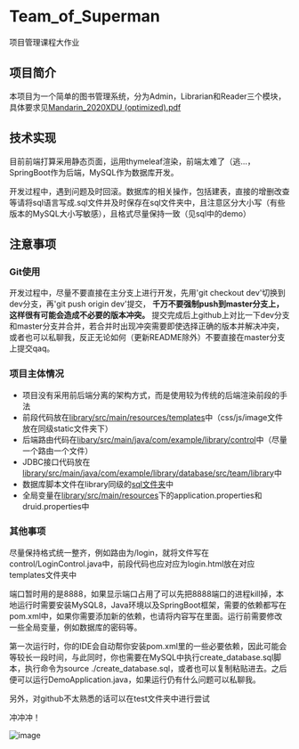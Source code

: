 # Team_of_Superman
项目管理课程大作业

## 项目简介
本项目为一个简单的图书管理系统，分为Admin，Librarian和Reader三个模块，具体要求见[Mandarin_2020XDU (optimized).pdf](https://github.com/frozenlalala/Team_of_Superman/blob/master/Mandarin_2020XDU%20(optimized).pdf)

## 技术实现
目前前端打算采用静态页面，运用thymeleaf渲染，前端太难了（逃...，SpringBoot作为后端，MySQL作为数据库开发。

开发过程中，遇到问题及时回滚。数据库的相关操作，包括建表，直接的增删改查等请将sql语言写成.sql文件并及时保存在sql文件夹中，且注意区分大小写（有些版本的MySQL大小写敏感），且格式尽量保持一致（见sql中的demo）

## 注意事项
### Git使用
开发过程中，尽量不要直接在主分支上进行开发，先用'git checkout dev'切换到dev分支，再'git push origin dev'提交， **千万不要强制push到master分支上，这样很有可能会造成不必要的版本冲突。** 提交完成后上github上对比一下dev分支和master分支并合并，若合并时出现冲突需要即使选择正确的版本并解决冲突，或者也可以私聊我，反正无论如何（更新README除外）不要直接在master分支上提交qaq。

### 项目主体情况
* 项目没有采用前后端分离的架构方式，而是使用较为传统的后端渲染前段的手法
* 前段代码放在[library/src/main/resources/templates](https://github.com/frozenlalala/Team_of_Superman/blob/master/library/src/main/resources/templates)中（css/js/image文件放在同级static文件夹下）
* 后端路由代码在[libary/src/main/java/com/example/library/control](https://github.com/frozenlalala/Team_of_Superman/blob/master/library/src/main/java/com/example/library/control)中（尽量一个路由一个文件）
* JDBC接口代码放在[library/src/main/java/com/example/library/database/src/team/library](https://github.com/frozenlalala/Team_of_Superman/blob/master/library/src/main/java/com/example/library/database/src/team/library)中
* 数据库脚本文件在library同级的[sql文件夹](https://github.com/frozenlalala/Team_of_Superman/blob/master/sql)中
* 全局变量在[library/src/main/resources](https://github.com/frozenlalala/Team_of_Superman/blob/master/library/src/main/resources)下的application.properties和druid.properties中

### 其他事项
尽量保持格式统一整齐，例如路由为/login，就将文件写在control/LoginControl.java中，前段代码也应对应为login.html放在对应templates文件夹中

端口暂时用的是8888，如果显示端口占用了可以先把8888端口的进程kill掉，本地运行时需要安装MySQL8，Java环境以及SpringBoot框架，需要的依赖都写在pom.xml中，如果你需要添加新的依赖，也请将内容写在里面。运行前需要修改一些全局变量，例如数据库的密码等。

第一次运行时，你的IDE会自动帮你安装pom.xml里的一些必要依赖，因此可能会等较长一段时间，与此同时，你也需要在MySQL中执行create_database.sql脚本，执行命令为source ./create_database.sql，或者也可以复制粘贴进去。之后便可以运行DemoApplication.java，如果运行仍有什么问题可以私聊我。

另外，对github不太熟悉的话可以在test文件夹中进行尝试

冲冲冲！

![image](https://github.com/frozenlalala/Team_of_Superman/raw/master/images/渴望力量.png)
